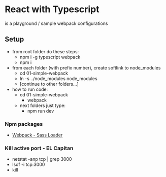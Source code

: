 # React with Typescript
is a playground / sample webpack configurations

## Setup
* from root folder do these steps:
  * npm i -g typescript webpack
  * npm i
* from each folder (with prefix number), create softlink to node_modules
  * cd 01-simple-webpack
  * ln -s ../node_modules node_modules
  * [continue to other folders...]
* how to run code:
  * cd 01-simple-webpack
    * webpack
  * next folders just type:
    * npm run dev

### Npm packages
* [Webpack - Sass Loader](https://github.com/jtangelder/sass-loader)

### Kill active port - EL Capitan
* netstat -anp tcp | grep 3000
* lsof -i tcp:3000
* kill <PID>
